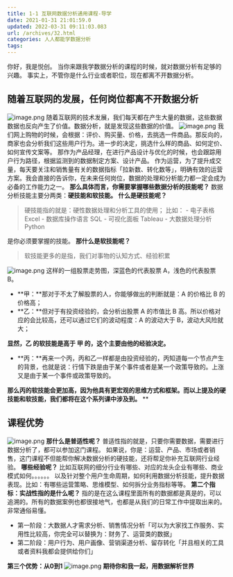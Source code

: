 ```yaml
---
title: 1-1 互联网数据分析通用课程-导学
date: 2021-01-31 21:01:59.0
updated: 2022-03-31 09:11:03.083
url: /archives/32.html
categories: 人人都能学数据分析
tags: 
---
```




你好，我是悦创。 当你来跟我学数据分析的课程的时候，就对数据分析有足够的兴趣。 事实上，不管你是什么行业或者职位，现在都离不开数据分析。

## 随着互联网的发展，任何岗位都离不开数据分析

![image.png](https://img-blog.csdnimg.cn/img_convert/6d72f3606a72b9b76c442fb2aa47aafc.png) 随着互联网的技术发展，我们每天都在产生大量的数据，这些数据数据也反向产生了价值。数据分析，就是发现这些数据的价值。 ![image.png](https://img-blog.csdnimg.cn/img_convert/5990eb75f8e97de196d4912720ab53ad.png) 我们网上购物的时候，会根据：评价、购买量、价格，去挑选一件商品。那反向的，商家也会分析我们这些用户行为。进一步的决定，挑选什么样的商品、如何定价、如何宣传文案等。 那作为产品经理，在进行产品设计与优化的时候，也会跟踪用户行为路径，根据监测到的数据制定方案、设计产品。 作为运营，为了提升成交量，每天要关注和销售量有关的数据指标「拉新数、转化数等」，明确有效的运营方案。我会直接的告诉你，在未来任何岗位，数据的处理和分析能力都一定会成为必备的工作能力之一。 **那么具体而言，你需要掌握哪些数据分析的技能呢？** 数据分析技能主要分两类：**硬技能和软技能。** **什么是硬技能呢？**

> 硬技能指的就是：硬性数据处理和分析工具的使用； 比如： - 电子表格 Excel - 数据库操作语言 SQL - 可视化面板 Tableau - 大数据处理分析 Python

是你必须要掌握的技能。 **那什么是软技能呢？**

> 软技能更多的是指，我们对事物的认知方式、经验积累

![image.png](https://img-blog.csdnimg.cn/img_convert/c60efcf560cf6d0e5ec4d29e9efbd5d7.png) 这样的一组股票走势图，深蓝色的代表股票 A，浅色的代表股票 B。

*   **甲：**那对于不太了解股票的人，你能够做出的判断就是：A 的价格比 B 的价格高；
*   **乙：**但对于有投资经验的，会分析出股票 A 的市值比 B 高。所以价格对应的会比较高，还可以通过它们的波动程度：A 的波动大于 B，波动大风险就大；

**显然，乙 的软技能是高于 甲 的，这个主要由他的经验决定。**

*   **丙：**再来一个丙，丙和乙一样都是由投资经验的，丙知道每一个节点产生的背景，也就是说：行情下跌是由于某个事件或者是某一个政策导致的。上涨又是由于某一个事件或政策导致的。

**那么丙的软技能会更加高，因为他具有更宏观的思维方式和框架。而以上提及的硬技能和软技能，我们都将在这个系列课中涉及到。** \*\*

## 课程优势

![image.png](https://img-blog.csdnimg.cn/img_convert/f95d074ace0be057d7b2d96742f4f3db.png) **那什么是普适性呢？** 普适性指的就是，只要你需要数据，需要进行数据分析了，都可以参加这门课程。 如果说，你是：运营、产品、市场或者销售，这门课程不但能帮你解决数据分析的硬技能，还将帮足你补充互联网行业经验。 **哪些经验呢？** 比如互联网的细分行业有哪些、对应的龙头企业有哪些、商业模式如何。。。。。。 以及针对整个用户生命周期，如何利用数据分析技能，提升数据表现。比如：有哪些运营策略、思维模型、如何拆分业务指标等等。 **第二个指标：实战性指的是什么呢？** 指的是在这么课程里面所有的数据都是真是的，可以追溯的。所有的数据案例也都很接地气，也都是从我们的日常工作中提取出来的。非常通俗易懂。

*   第一阶段：大数据人才需求分析、销售情况分析「可以为大家找工作服务、实用性比较高，你完全可以替换为：财务了、运营类的数据」
*   第二阶段：用户行为、用户画像、营销渠道分析、留存转化「并且相关的工具或者资料我都会提供给你们」

**第三个优势：从0到1** ![image.png](https://img-blog.csdnimg.cn/img_convert/2ed02b257bf0d1382569b147f993ff8e.png) **期待你和我一起，用数据解析世界**